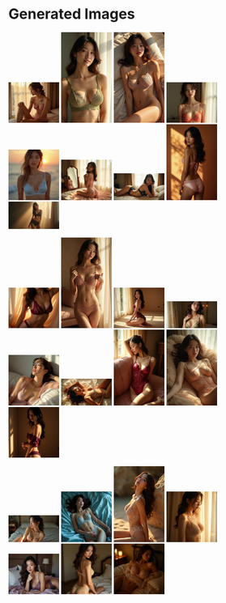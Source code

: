 # Generated Images



<img src="2025_07_12_01.webp" width="100"/> <img src="2025_07_12_02.webp" width="100"/> <img src="2025_07_12_03.webp" width="100"/> <img src="2025_07_12_04.webp" width="100"/> <img src="2025_07_12_05.webp" width="100"/> <img src="2025_07_12_06.webp" width="100"/> <img src="2025_07_12_07.webp" width="100"/> <img src="2025_07_12_08.webp" width="100"/> <img src="2025_07_12_09.webp" width="100"/>

<img src="2025_07_12_10.webp" width="100"/> <img src="2025_07_12_11.webp" width="100"/> <img src="2025_07_12_12.webp" width="100"/> <img src="2025_07_12_13.webp" width="100"/> <img src="2025_07_12_14.webp" width="100"/> <img src="2025_07_12_15.webp" width="100"/> <img src="2025_07_12_16.webp" width="100"/> <img src="2025_07_12_17.webp" width="100"/> <img src="2025_07_12_18.webp" width="100"/>

<img src="2025_07_12_19.webp" width="100"/> <img src="2025_07_12_20.webp" width="100"/> <img src="2025_07_12_21.webp" width="100"/> <img src="2025_07_12_22.webp" width="100"/> <img src="2025_07_12_23.webp" width="100"/> <img src="2025_07_12_24.webp" width="100"/> <img src="2025_07_12_25.webp" width="100"/>
